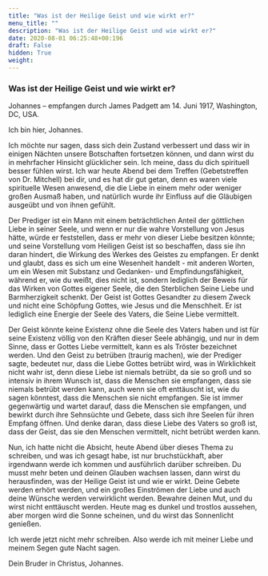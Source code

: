 ```yaml
---
title: "Was ist der Heilige Geist und wie wirkt er?"
menu_title: ""
description: "Was ist der Heilige Geist und wie wirkt er?"
date: 2020-08-01 06:25:48+00:196
draft: False
hidden: True
weight:
---
```

### Was ist der Heilige Geist und wie wirkt er?

Johannes – empfangen durch James Padgett am 14. Juni 1917, Washington, DC, USA.

Ich bin hier, Johannes.

Ich möchte nur sagen, dass sich dein Zustand verbessert und dass wir in einigen Nächten unsere Botschaften fortsetzen können, und dann wirst du in mehrfacher Hinsicht glücklicher sein. Ich meine, dass du dich spirituell besser fühlen wirst. Ich war heute Abend bei dem Treffen (Gebetstreffen von Dr. Mitchell) bei dir, und es hat dir gut getan, denn es waren viele spirituelle Wesen anwesend, die die Liebe in einem mehr oder weniger großen Ausmaß haben, und natürlich wurde ihr Einfluss auf die Gläubigen ausgeübt und von ihnen gefühlt.

Der Prediger ist ein Mann mit einem beträchtlichen Anteil der göttlichen Liebe in seiner Seele, und wenn er nur die wahre Vorstellung von Jesus hätte, würde er feststellen, dass er mehr von dieser Liebe besitzen könnte; und seine Vorstellung vom Heiligen Geist ist so beschaffen, dass sie ihn daran hindert, die Wirkung des Werkes des Geistes zu empfangen. Er denkt und glaubt, dass es sich um eine Wesenheit handelt - mit anderen Worten, um ein Wesen mit Substanz und Gedanken- und Empfindungsfähigkeit, während er, wie du weißt, dies nicht ist, sondern lediglich der Beweis für das Wirken von Gottes eigener Seele, die den Sterblichen Seine Liebe und Barmherzigkeit schenkt. Der Geist ist Gottes Gesandter zu diesem Zweck und nicht eine Schöpfung Gottes, wie Jesus und die Menschheit. Er ist lediglich eine Energie der Seele des Vaters, die Seine Liebe vermittelt.

Der Geist könnte keine Existenz ohne die Seele des Vaters haben und ist für seine Existenz völlig von den Kräften dieser Seele abhängig, und nur in dem Sinne, dass er Gottes Liebe vermittelt, kann es als Tröster bezeichnet werden. Und den Geist zu betrüben (traurig machen), wie der Prediger sagte, bedeutet nur, dass die Liebe Gottes betrübt wird, was in Wirklichkeit nicht wahr ist, denn diese Liebe ist niemals betrübt, da sie so groß und so intensiv in ihrem Wunsch ist, dass die Menschen sie empfangen, dass sie niemals betrübt werden kann, auch wenn sie oft enttäuscht ist, wie du sagen könntest, dass die Menschen sie nicht empfangen. Sie ist immer gegenwärtig und wartet darauf, dass die Menschen sie empfangen, und bewirkt durch ihre Sehnsüchte und Gebete, dass sich ihre Seelen für ihren Empfang öffnen. Und denke daran, dass diese Liebe des Vaters so groß ist, dass der Geist, das sie den Menschen vermittelt, nicht betrübt werden kann.

Nun, ich hatte nicht die Absicht, heute Abend über dieses Thema zu schreiben, und was ich gesagt habe, ist nur bruchstückhaft, aber irgendwann werde ich kommen und ausführlich darüber schreiben. Du musst mehr beten und deinen Glauben wachsen lassen, dann wirst du herausfinden, was der Heilige Geist ist und wie er wirkt. Deine Gebete werden erhört werden, und ein großes Einströmen der Liebe und auch deine Wünsche werden verwirklicht werden. Bewahre deinen Mut, und du wirst nicht enttäuscht werden. Heute mag es dunkel und trostlos aussehen, aber morgen wird die Sonne scheinen, und du wirst das Sonnenlicht genießen.

Ich werde jetzt nicht mehr schreiben. Also werde ich mit meiner Liebe und meinem Segen gute Nacht sagen.

Dein Bruder in Christus, Johannes.                      
